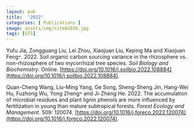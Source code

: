 ```yaml
---
layout: pub
title:  "2022"
categories: [ Publications ]
image: assets/img/siteA2016.jpg
tags: [GTS]
---
```

Yufu Jia, Zongguang Liu, Lei Zhou, Xiaojuan Liu, Keping Ma and Xiaojuan Feng<code>&ast;</code>. 2022. Soil organic carbon sourcing variance in the rhizosphere vs. non-rhizosphere of two mycorrhizal tree species. *Soil Biology and Biochemistry*. Online. [https://doi.org/10.1016/j.soilbio.2022.108884](https://doi.org/10.1016/j.soilbio.2022.108884).

Quan-Cheng Wang, Liu-Ming Yang, Ge Song, Sheng-Sheng Jin, Hang-Wei Hu, Fuzhong Wu, Yong Zheng<code>&ast;</code> and Ji-Zheng He. 2022. The accumulation of microbial residues and plant lignin phenols are more influenced by fertilization in young than mature subtropical forests. *Forest Ecology and Management*. 509: 120074. [https://doi.org/10.1016/j.foreco.2022.120074](https://doi.org/10.1016/j.foreco.2022.120074).


